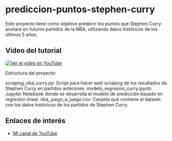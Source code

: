 # prediccion-puntos-stephen-curry

Este proyecto tiene como objetivo predecir los puntos que Stephen Curry anotará en futuros partidos de la NBA, utilizando datos históricos de los últimos 5 años.

## Video del tutorial

<a href="https://youtu.be/58-2mcn_ze0" target="_blank">
    <img src="https://img.youtube.com/vi/58-2mcn_ze0/maxresdefault.jpg" alt="Ver el video en YouTube"/>
</a>

Estructura del proyecto:

scraping_nba_curry.py: Script para hacer web scraping de los resultados de Stephen Curry en partidos anteriores.
modelo_regresion_curry.ipynb: Jupyter Notebook donde se desarrolla el modelo de predicción basado en regresión lineal.
nba_juego_a_juego.csv: Carpeta que contiene el dataset con los datos históricos de los partidos de Stephen Curry.

## Enlaces de interés

- <a href="https://www.youtube.com/@alvaroramosx" target="_blank">Mi canal de YouTube</a>